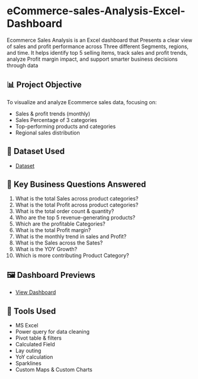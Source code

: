 # eCommerce-sales-Analysis-Excel-Dashboard
Ecommerce Sales Analysis is an Excel dashboard that Presents a clear view of sales and profit performance across Three different Segments, regions, and time. It helps identify top 5 selling items, track sales and profit trends, analyze Profit margin impact, and support smarter business decisions through data
## 📊 Project Objective
To visualize and analyze Ecommerce sales data, focusing on:
- Sales & profit trends (monthly)
- Sales Percentage of 3 categories 
- Top-performing products and categories
- Regional sales distribution
## 📁 Dataset Used 
 - <a href="https://github.com/TousifA07/eCommerce-sales-Analysis-Excel-Dashboard-/blob/main/Ecommerce%20Sales%20Analysis%20Data.xlsx">Dataset</a>
## 📌 Key Business Questions Answered

1. What is the total Sales across product categories?
2. What is the total Profit across product categories?
3. What is the total order count & quantity?
4. Who are the top 5 revenue-generating products?
5. Which are the profitable Categories?
6. What is the total Profit margin?
7. What is the monthly trend in sales and Profit?
8. What is the Sales across the Sates?
9. What is the YOY Growth?
10. Which is more contributing Product Category?
## 🖼️ Dashboard Previews
- <a href="https://github.com/TousifA07/eCommerce-sales-Analysis-Excel-Dashboard-/blob/main/Dashboard%20Ecommerce%20sales%20Analsis%20.png">View Dashboard</a>
## 📌 Tools Used
- MS Excel 
- Power query for data cleaning
- Pivot table & filters 
- Calculated Field
- Lay outing
- YoY calculation
- Sparklines
- Custom Maps & Custom Charts
